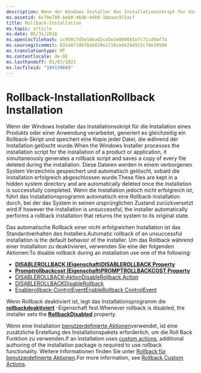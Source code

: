 ```yaml
---
description: Wenn der Windows Installer das Installationsskript für die Installation eines Produkts oder einer Anwendung verarbeitet, generiert es gleichzeitig ein Rollback-Skript und speichert eine Kopie jeder Datei, die während der Installation gelöscht wurde.
ms.assetid: 6c70e788-beb0-46db-94b0-1bbaac972acf
title: Rollback-Installation
ms.topic: article
ms.date: 05/31/2018
ms.openlocfilehash: cc958c7d5e1dead2cd3e3e0b6081e7c71cd9af7a
ms.sourcegitcommit: 831e8f3db78ab820e1710cede244553c70e50500
ms.translationtype: MT
ms.contentlocale: de-DE
ms.lasthandoff: 01/07/2021
ms.locfileid: "104130665"
---
```

# <a name="rollback-installation"></a><span data-ttu-id="bf6a9-103">Rollback-Installation</span><span class="sxs-lookup"><span data-stu-id="bf6a9-103">Rollback Installation</span></span>

<span data-ttu-id="bf6a9-104">Wenn der Windows Installer das Installationsskript für die Installation eines Produkts oder einer Anwendung verarbeitet, generiert es gleichzeitig ein Rollback-Skript und speichert eine Kopie jeder Datei, die während der Installation gelöscht wurde.</span><span class="sxs-lookup"><span data-stu-id="bf6a9-104">When the Windows Installer processes the installation script for the installation of a product or application, it simultaneously generates a rollback script and saves a copy of every file deleted during the installation.</span></span> <span data-ttu-id="bf6a9-105">Diese Dateien werden in einem verborgenen System Verzeichnis gespeichert und automatisch gelöscht, sobald die Installation erfolgreich abgeschlossen wurde.</span><span class="sxs-lookup"><span data-stu-id="bf6a9-105">These files are kept in a hidden system directory and are automatically deleted once the installation is successfully completed.</span></span> <span data-ttu-id="bf6a9-106">Wenn die Installation jedoch nicht erfolgreich ist, führt das Installationsprogramm automatisch eine Rollback-Installation durch, bei der das System in seinen ursprünglichen Zustand zurückversetzt wird.</span><span class="sxs-lookup"><span data-stu-id="bf6a9-106">If however the installation is unsuccessful, the installer automatically performs a rollback installation that returns the system to its original state.</span></span>

<span data-ttu-id="bf6a9-107">Das automatische Rollback einer nicht erfolgreichen Installation ist das Standardverhalten des Installers.</span><span class="sxs-lookup"><span data-stu-id="bf6a9-107">Automatic rollback of an unsuccessful installation is the default behavior of the installer.</span></span> <span data-ttu-id="bf6a9-108">Um das Rollback während einer Installation zu deaktivieren, verwenden Sie eine der folgenden Aktionen:</span><span class="sxs-lookup"><span data-stu-id="bf6a9-108">To disable rollback during an installation use one of the following:</span></span>

-   [<span data-ttu-id="bf6a9-109">**DISABLEROLLBACK (Eigenschaft)**</span><span class="sxs-lookup"><span data-stu-id="bf6a9-109">**DISABLEROLLBACK Property**</span></span>](-disablerollback.md)
-   [<span data-ttu-id="bf6a9-110">**Promptrollbackcost (Eigenschaft)**</span><span class="sxs-lookup"><span data-stu-id="bf6a9-110">**PROMPTROLLBACKCOST Property**</span></span>](promptrollbackcost.md)
-   [<span data-ttu-id="bf6a9-111">DISABLEROLLBACK-Aktion</span><span class="sxs-lookup"><span data-stu-id="bf6a9-111">DisableRollback Action</span></span>](disablerollback-action.md)
-   [<span data-ttu-id="bf6a9-112">DISABLEROLLBACK</span><span class="sxs-lookup"><span data-stu-id="bf6a9-112">DisableRollback</span></span>](disablerollback.md)
-   [<span data-ttu-id="bf6a9-113">Enablerollback-ControlEvent</span><span class="sxs-lookup"><span data-stu-id="bf6a9-113">EnableRollback ControlEvent</span></span>](enablerollback-controlevent.md)

<span data-ttu-id="bf6a9-114">Wenn Rollback deaktiviert ist, legt das Installationsprogramm die [**rollbackdeaktiviert**](rollbackdisabled.md) -Eigenschaft fest.</span><span class="sxs-lookup"><span data-stu-id="bf6a9-114">Whenever rollback is disabled, the installer sets the [**RollbackDisabled**](rollbackdisabled.md) property.</span></span>

<span data-ttu-id="bf6a9-115">Wenn eine Installation [benutzerdefinierte Aktionen](custom-actions.md)verwendet, ist eine zusätzliche Erstellung des Installationspakets erforderlich, um die Roll Back Funktion zu verwenden.</span><span class="sxs-lookup"><span data-stu-id="bf6a9-115">If an installation uses [custom actions](custom-actions.md), additional authoring of the installation package is required to use rollback functionality.</span></span> <span data-ttu-id="bf6a9-116">Weitere Informationen finden Sie unter [Rollback für benutzerdefinierte Aktionen](rollback-custom-actions.md).</span><span class="sxs-lookup"><span data-stu-id="bf6a9-116">For more information, see [Rollback Custom Actions](rollback-custom-actions.md).</span></span>

 

 



